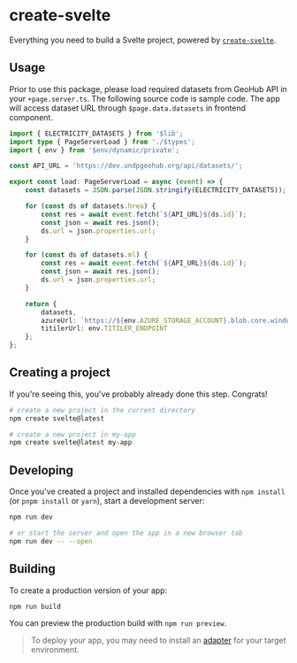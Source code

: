 # create-svelte

Everything you need to build a Svelte project, powered by [`create-svelte`](https://github.com/sveltejs/kit/tree/master/packages/create-svelte).

## Usage

Prior to use this package, please load required datasets from GeoHub API in your `+page.server.ts`. The following source code is sample code. The app will access dataset URL through `$page.data.datasets` in frontend component.

```ts
import { ELECTRICITY_DATASETS } from '$lib';
import type { PageServerLoad } from './$types';
import { env } from '$env/dynamic/private';

const API_URL = 'https://dev.undpgeohub.org/api/datasets/';

export const load: PageServerLoad = async (event) => {
	const datasets = JSON.parse(JSON.stringify(ELECTRICITY_DATASETS));

	for (const ds of datasets.hrea) {
		const res = await event.fetch(`${API_URL}${ds.id}`);
		const json = await res.json();
		ds.url = json.properties.url;
	}

	for (const ds of datasets.ml) {
		const res = await event.fetch(`${API_URL}${ds.id}`);
		const json = await res.json();
		ds.url = json.properties.url;
	}

	return {
		datasets,
		azureUrl: `https://${env.AZURE_STORAGE_ACCOUNT}.blob.core.windows.net`,
		titilerUrl: env.TITILER_ENDPOINT
	};
};
```

## Creating a project

If you're seeing this, you've probably already done this step. Congrats!

```bash
# create a new project in the current directory
npm create svelte@latest

# create a new project in my-app
npm create svelte@latest my-app
```

## Developing

Once you've created a project and installed dependencies with `npm install` (or `pnpm install` or `yarn`), start a development server:

```bash
npm run dev

# or start the server and open the app in a new browser tab
npm run dev -- --open
```

## Building

To create a production version of your app:

```bash
npm run build
```

You can preview the production build with `npm run preview`.

> To deploy your app, you may need to install an [adapter](https://kit.svelte.dev/docs/adapters) for your target environment.
